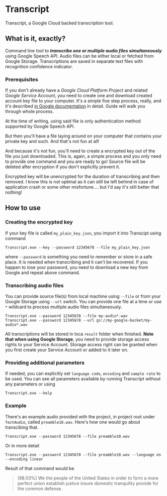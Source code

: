 # Transcript
Transcript, a Google Cloud backed transcription tool.

## What is it, exactly?

Command line tool to ***transcribe one or multiple audio files simultaneously*** using Google Speech API.
Audio files can be either local or fetched from Google Storage. Transcriptions are saved in separate text files with recognition confidence indicator.

 
### Prerequisites
If you don't already have a *Google Cloud Platform Project* and related *Google Service Account*, you need to create one and download created account key file to your computer. It's a simple five step process, really, and it's described [in Google documentation](https://cloud.google.com/docs/authentication/production#creating_a_service_account) in detail. Guide will walk you through whole process.

At the time of writing, using said file is only authentication method supported by Google Speech API.

But then you'll have a file laying around on your computer that contains your private key and such. And that's not fun at all!

And because it's not fun, you'll need to create a encrypted key out of the file you just downloaded. This is, again, a simple process and you only need to provide one command and you are ready to go! Source file will be deleted after encryption if you don't explicitly prevent it.

Encrypted key will be unencrypted for the duration of transcribing and then removed. I know this is not optimal as it can still be left behind in case of application crash or some other misfortune.... but I'd say it's still better that nothing!

## How to use

### Creating the encrypted key

If your key file is called `my_plain_key.json`, you import it into Transcipt using command

`Transcript.exe --key --password 12345678 --file my_plain_key.json`

where `--password` is something you need to remember or store in a safe place. It is needed when transcribing and it can't be recovered. If you happen to lose your password, you need to download a new key from Google and repeat above command.

### Transcribing audio files

You can provide source file(s) from local machine using `--file` or from your Google Storage using `--url` switch. You can provide one file at a time or use `*` wildcard to process multiple audio files simultaneously.

`Transcript.exe --password 12345678 --file my-audio*.wav`<br>
`Transcript.exe --password 12345678 --url gs://my-google-bucket/my-audio*.wav`

All transcriptions will be stored in loca `result` folder when finished. **Note that when using Google Storage**, you need to provide storage access rights to your Service Account. Storage access right can be granted when you first create your Service Account or added to it later on.

### Providing additional parameters

If needed, you can explicitly set `language code`, `encoding` and `sample rate` to be used. You can see all parameters available by running Transcript without any parameters or using

`Transcript.exe --help`

### Example

There's an example audio provided with the project, in project root under `TestAudio`, called `preamble10.wav`.
Here's how one would go about transcibing that.

`Transcript.exe --password 12345678 --file preamble10.wav`

Or in more detail

`Transcript.exe --password 12345678 --file preamble10.wav --language en --encoding linear`

Result of that command would be 

>[98.03%] We the people of the United States in order to form a more perfect union establish justice insure domestic tranquility provide for the common defense.








